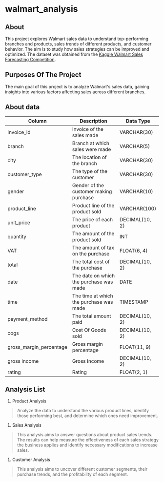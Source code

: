 # walmart_analysis
## **About**
This project explores Walmart sales data to understand top-performing branches and products, sales trends of different products, and customer behavior. The aim is to study how sales strategies can be improved and optimized. The dataset was obtained from the [Kaggle Walmart Sales Forecasting Competition](https://www.kaggle.com/c/walmart-recruiting-store-sales-forecasting).

## **Purposes Of The Project**
The main goal of this project is to analyze Walmart's sales data, gaining insights into various factors affecting sales across different branches.
## About data

| Column | Description | Data Type |
| --- | --- | --- |
| invoice_id | Invoice of the sales made | VARCHAR(30) |
| branch | Branch at which sales were made | VARCHAR(5) |
| city | The location of the branch | VARCHAR(30) |
| customer_type | The type of the customer | VARCHAR(30) |
| gender | Gender of the customer making purchase | VARCHAR(10) |
| product_line | Product line of the product sold | VARCHAR(100) |
| unit_price | The price of each product | DECIMAL(10, 2) |
| quantity | The amount of the product sold | INT |
| VAT | The amount of tax on the purchase | FLOAT(6, 4) |
| total | The total cost of the purchase | DECIMAL(10, 2) |
| date | The date on which the purchase was made | DATE |
| time | The time at which the purchase was made | TIMESTAMP |
| payment_method | The total amount paid | DECIMAL(10, 2) |
| cogs | Cost Of Goods sold | DECIMAL(10, 2) |
| gross_margin_percentage | Gross margin percentage | FLOAT(11, 9) |
| gross income | Gross Income | DECIMAL(10, 2) |
| rating | Rating | FLOAT(2, 1) |

## **Analysis List**
1. Product Analysis

> Analyze the data to understand the various product lines, identify those performing best, and determine which ones need improvement.
> 

1. Sales Analysis

> This analysis aims to answer questions about product sales trends. The results can help measure the effectiveness of each sales strategy the business applies and identify necessary modifications to increase sales.
> 

1. Customer Analysis

> This analysis aims to uncover different customer segments, their purchase trends, and the profitability of each segment.
>
